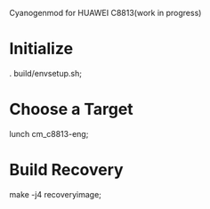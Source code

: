 Cyanogenmod for HUAWEI C8813(work in progress)

Initialize
===============================================================================
. build/envsetup.sh;

Choose a Target
===============================================================================
lunch cm_c8813-eng;

Build Recovery
===============================================================================
make -j4 recoveryimage;
